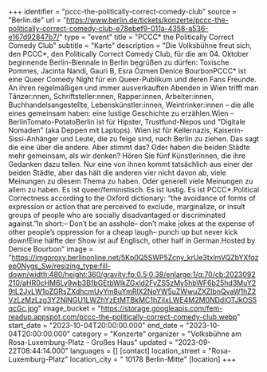 +++
identifier = "pccc-the-politically-correct-comedy-club"
source = "Berlin.de"
url = "https://www.berlin.de/tickets/konzerte/pccc-the-politically-correct-comedy-club-e78ebef9-011a-4358-a536-e167d92847b7/"
type = "event"
title = "PCCC* the Politically Correct Comedy Club"
subtitle = "Karte"
description = "Die Volksbühne freut sich, den PCCC*, den Politically Correct Comedy Club, für die am 04. Oktober beginnende Berlin-Biennale in Berlin begrüßen zu dürfen: Toxische Pommes, Jacinta Nandi, Gauri B, Esra Özmen  Denice BourbonPCCC* ist eine Queer Comedy Night für ein Queer-Publikum und deren Fans  Freunde. An ihren regelmäßigen und immer ausverkauften Abenden in Wien trifft man Tänzer:nnen, Schriftsteller:nnen, Rapper:innen, Arbeiter:innen, Buchhandelsangestellte, Lebenskünstler:innen, Weintrinker:innen – die alle eines gemeinsam haben: eine lustige Geschichte zu erzählen.Wien – BerlinTomato-PotatoBerlin ist für Hipster, Trustfund-Nepos und “Digitale Nomaden” (aka Deppen mit Laptops). Wien ist für Kellernazis, Kaiserin-Sissi-Anhänger und Leute, die zu feige sind, nach Berlin zu ziehen. Das sagt die eine über die andere. Aber stimmt das? Oder haben die beiden Städte mehr gemeinsam, als wir denken? Hören Sie fünf Künstlerinnen, die ihre Gedanken dazu teilen. Nur eine von ihnen kommt tatsächlich aus einer der beiden Städte, aber das hält die anderen vier nicht davon ab, viele Meinungen zu diesem Thema zu haben. Oder generell viele Meinungen zu allem zu haben. Es ist queer/feministisch. Es ist lustig. Es ist PCCC*.Political Correctness according to the Oxford dictionary: “the avoidance of forms of expression or action that are perceived to exclude, marginalize, or insult groups of people who are socially disadvantaged or discriminated against.”In short:– Don’t be an asshole– don’t make jokes at the expense of other people’s oppression for a cheap laugh– punch up but never kick down!Eine hälfte der Show ist auf Englisch, other half in German.Hosted by Denice Bourbon"
image = "https://imgproxy.berlinonline.net/5Kp0Q5SWP5Zcny_krUe3txlmVQZbYXfqzep0Nygs_Sw/resizing_type:fill-down/width:480/height:360/gravity:fp:0.5:0.38/enlarge:1/q:70/cb:2023092210/aHR0cHM6Ly9wb3B1bGEtbWlkZGxld2FyZS5zMy5hbWF6b25hd3MuY29tL2JvLW1pZGRsZXdhcmUvYm8uYmRlX2NoYW5uZWwuZXZlbnQvaW1hZ2VzLzMzLzg3Y2NjNGU1LWZhYzEtMTBkMC1hZjIxLWE4M2M0NDdlOTJkOS5qcGc.jpg"
image_bucket = "https://storage.googleapis.com/fem-readup.appspot.com/pccc-the-politically-correct-comedy-club.webp"
start_date = "2023-10-04T20:00:00.000"
end_date = "2023-10-04T20:00:00.000"
category = "Konzerte"
organizer = "Volksbühne am Rosa-Luxemburg-Platz - Großes Haus"
updated = "2023-09-22T08:44:14.000"
languages = []
[contact]
location_street = "Rosa-Luxemburg-Platz"
location_city = " 10178 Berlin-Mitte"
[location]
+++